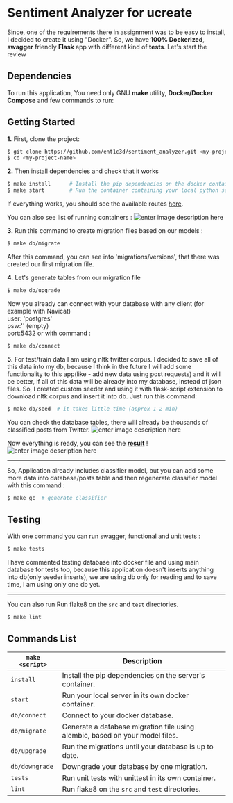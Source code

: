 # Sentiment Analyzer for **ucreate** 

Since, one of the requirements there in assignment was to be easy to install, I decided to create it using "Docker".
So, we have **100% Dockerized**, **swagger** friendly  **Flask** app with different kind of **tests**.
Let's start the review


## Dependencies
To run this application, You need only  GNU **make** utility, **Docker/Docker Compose** and few commands to run:


## Getting Started

**1.** First, clone the project:

```bash
$ git clone https://github.com/ent1c3d/sentiment_analyzer.git <my-project-name>
$ cd <my-project-name>
```

**2.** Then install dependencies and check that it works

```bash
$ make install      # Install the pip dependencies on the docker container
$ make start        # Run the container containing your local python server
```
If everything works, you should see the available routes [here](http://127.0.0.1:3000/application/health).

You can also see list of running containers :
![enter image description here](https://user-images.githubusercontent.com/2203893/52539900-de587d00-2d9c-11e9-902c-60171653d963.png)

**3.** Run this command to create migration files based on our models :
```bash
$ make db/migrate
```
After this command, you can see into 'migrations/versions', that there was created our first migration file.

**4.** Let's generate tables from our migration file
```bash
$ make db/upgrade
```

Now you already can connect with your database with any client (for example with  Navicat)   
user: 'postgres'  
psw:'' (empty)   
port:5432
or with command :
```bash
$ make db/connect
```


**5.** For test/train data I am using nltk twitter corpus. I decided to save all of this data into my db, because I think  in the future I will add some functionality to this app(like - add new data using post requests) and it will be better, if all of this data will be already into my database, instead of json files.
So,  I created custom seeder and using it with flask-script extension to download nltk corpus and insert it into db.
Just run this command:
```bash
$ make db/seed  # it takes little time (approx 1-2 min)
```
You can check the database tables, there will already be thousands of classified posts from Twitter.
![enter image description here](https://user-images.githubusercontent.com/2203893/52540080-03e68600-2d9f-11e9-90ea-dbf888a960c3.png)



Now everything is ready, you can see the **[result](http://127.0.0.1:3000/application/sentiment_analysis/I%20am%20a%20happy%20man)** !
![enter image description here](https://user-images.githubusercontent.com/2203893/52540441-d8fe3100-2da2-11e9-921f-997e9534f219.png)


---

So, Application already includes classifier model, but you can add some more data into database/posts table and then regenerate classifier model with this command :

```bash
$ make gc  # generate classifier
```


## Testing

With one command you can run swagger, functional and unit tests  :
```bash
$ make tests
```
I have commented testing database into docker file  and using main database for tests too, because  this application doesn't inserts anything into db(only seeder inserts), we are using db only for reading and to save time, I am using only one db yet.


---
You can also run Run flake8 on the `src` and `test` directories.
```bash
$ make lint
```

## Commands  List


|`make <script>`|Description|
|------------------|-----------|
|`install`|Install the pip dependencies on the server's container.|
|`start`|Run your local server in its own docker container.|
|`db/connect`|Connect to your docker database.|
|`db/migrate`|Generate a database migration file using alembic, based on your model files.|
|`db/upgrade`|Run the migrations until your database is up to date.|
|`db/downgrade`|Downgrade your database by one migration.|
|`tests`|Run unit tests with unittest in its own container.|
|`lint`| Run flake8 on the `src` and `test` directories.|
